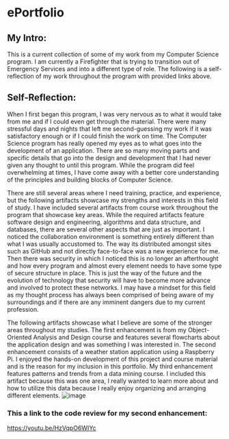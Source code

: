 # ePortfolio
## My Intro:
This is a current collection of some of my work from my Computer Science program. 
I am currently a Firefighter that is trying to transition out of Emergency Services
and into a different type of role. The following is a self-reflection of my work 
throughout the program with provided links above. 
      
## Self-Reflection:
When I first began this program, I was very nervous as to what it would take from me and if 
I could even get through the material. There were many stressful days and nights that left me 
second-guessing my work if it was satisfactory enough or if I could finish the work on time. 
The Computer Science program has really opened my eyes as to what goes into the development of an application. 
There are so many moving parts and specific details that go into the design and development that I 
had never given any thought to until this program. While the program did feel overwhelming at times, 
I have come away with a better core understanding of the principles and building blocks of Computer Science.

There are still several areas where I need training, practice, and experience, but the following artifacts showcase my strengths 
and interests in this field of study. I have included several artifacts from course work throughout the program that showcase 
key areas. While the required artifacts feature software design and engineering, algorithms and data structure, and databases, 
there are several other aspects that are just as important. I noticed the collaboration environment is something entirely 
different than what I was usually accustomed to. The way its distributed amongst sites such as GitHub and not directly 
face-to-face was a new experience for me. Then there was security in which I noticed this is no longer an afterthought and 
how every program and almost every element needs to have some type of secure structure in place. This is just the way of the 
future and the evolution of technology that security will have to become more advance and involved to protect these networks. 
I may have a mindset for this field as my thought process has always been comprised of being aware of my surroundings and if 
there are any imminent dangers due to my current profession. 

The following artifacts showcase what I believe are some of the stronger areas throughout my studies. The first enhancement 
is from my Object-Oriented Analysis and Design course and features several flowcharts about the application design and was 
something I was interested in. The second enhancement consists of a weather station application using a Raspberry Pi. I enjoyed 
the hands-on development of this project and course material and is the reason for my inclusion in this portfolio. My third 
enhancement features patterns and trends from a data mining course. I included this artifact because this was one area, I 
really wanted to learn more about and how to utilize this data because I really enjoy organizing and arranging different elements. 
![image](https://user-images.githubusercontent.com/75960616/129485246-403cc0e7-5d97-49ea-96f4-decf008f9717.png)

### This a link to the code review for my second enhancement:
https://youtu.be/HzVqpO6WIYc
